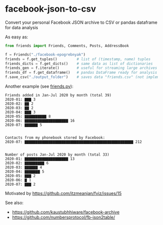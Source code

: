 # facebook-json-to-csv
Convert your personal Facebook JSON archive to CSV or pandas dataframe for data analysis

As easy as:

```python
from friends import Friends, Comments, Posts, AddressBook 

f = Friends("./facebook-epogrebnyak")
friends = f.get_tuples()         # list of (timestamp, name) tuples
friends_dicts = f.get_dicts()    # same data as list of dictionaries
friends_gen = f.iterate()        # useful for streaming large archives
friends_df = f.get_dataframe()   # pandas DataFrame ready for analysis 
f.save_csv("./output_folder")    # saves data "friends.csv" (not implemented)
```


Another example (see [friends.py](friends.py)):

```
Friends added in Jan-Jul 2020 by month (total 39)
2020-01: ▇▇▇ 3    
2020-02: ▇▇ 2    
2020-03: ▇▇ 2    
2020-04: ▇▇▇ 3    
2020-05: ▇▇▇▇▇▇▇▇▇▇ 8    
2020-06: ▇▇▇▇▇▇▇▇▇▇▇▇▇▇▇▇▇▇▇▇ 16   
2020-07: ▇▇▇▇▇▇ 5    


Contacts from my phonebook stored by Facebook:
2020-07: ▇▇▇▇▇▇▇▇▇▇▇▇▇▇▇▇▇▇▇▇▇▇▇▇▇▇▇▇▇▇▇▇▇▇▇▇▇▇▇▇▇▇▇▇▇▇▇▇▇▇ 212


Number of posts Jan-Jul 2020 by month (total 33)
2020-01: ▇▇▇▇▇▇▇▇▇▇▇▇▇▇▇▇▇▇▇▇ 13   
2020-02: ▇▇▇▇▇▇▇▇▇ 6    
2020-03: ▇▇▇▇▇▇ 4    
2020-04: ▇▇▇▇▇▇▇ 5    
2020-05: ▇▇▇ 2    
2020-06: ▇ 1    
2020-07: ▇▇▇ 2     
```

Motivated by https://github.com/itzmeanjan/fviz/issues/15

See also:
- https://github.com/kaustubhhiware/facebook-archive
- https://github.com/numbersprotocol/fb-json2table/
